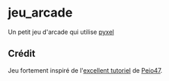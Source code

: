 # jeu_arcade
Un petit jeu d'arcade qui utilise [pyxel](https://github.com/kitao/pyxel)

## Crédit
Jeu fortement inspiré de l'[excellent tutoriel](https://www.cahiernum.net/CGS8UD) de [Peio47](https://gitlab.com/Peio47).
